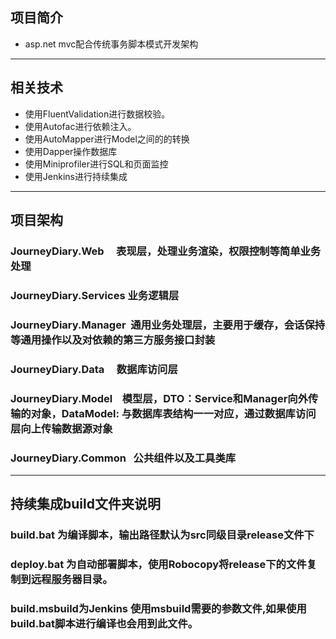 ## 项目简介
- asp.net mvc配合传统事务脚本模式开发架构
***
## 相关技术
- 使用FluentValidation进行数据校验。  
- 使用Autofac进行依赖注入。
- 使用AutoMapper进行Model之间的的转换
- 使用Dapper操作数据库
- 使用Miniprofiler进行SQL和页面监控
- 使用Jenkins进行持续集成

***

## 项目架构
### JourneyDiary.Web      表现层，处理业务渲染，权限控制等简单业务处理
### JourneyDiary.Services 业务逻辑层
### JourneyDiary.Manager  通用业务处理层，主要用于缓存，会话保持等通用操作以及对依赖的第三方服务接口封装
### JourneyDiary.Data     数据库访问层
### JourneyDiary.Model    模型层，DTO：Service和Manager向外传输的对象，DataModel: 与数据库表结构一一对应，通过数据库访问层向上传输数据源对象 
### JourneyDiary.Common   公共组件以及工具类库
***
## 持续集成build文件夹说明
### build.bat 为编译脚本，输出路径默认为src同级目录release文件下
### deploy.bat 为自动部署脚本，使用Robocopy将release下的文件复制到远程服务器目录。
### build.msbuild为Jenkins 使用msbuild需要的参数文件,如果使用build.bat脚本进行编译也会用到此文件。
